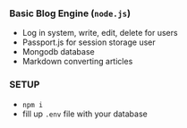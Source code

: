 ### Basic Blog Engine (`node.js`)

- Log in system, write, edit, delete for users
- Passport.js for session storage user
- Mongodb database
- Markdown converting articles

### SETUP

- `npm i`
- fill up `.env` file with your database

